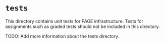 # `tests`

This directory contains unit tests for PAGE infrastructure. Tests for assignments such as graded tests should not be included in this directory.

TODO: Add more information about the tests directory.